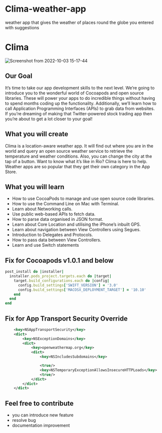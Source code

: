 # Clima-weather-app
weather app that gives the weather of places round the globe you entered with suggestions 
# Clima

![Screenshot from 2022-10-03 15-17-44](https://user-images.githubusercontent.com/95691442/193549306-effb9a87-5231-4da6-bfa8-23c453da6858.png)

## Our Goal

It’s time to take our app development skills to the next level. We’re going to introduce you to the wonderful world of Cocoapods and open source libraries. These will power your apps to do incredible things without having to spend months coding up the functionality. Additionally, we’ll learn how to call Application Programming Interfaces (APIs) to grab data from websites. If you’re dreaming of making that Twitter-powered stock trading app then you’re about to get a lot closer to your goal!

## What you will create

Clima is a location-aware weather app. It will find out where you are in the world and query an open source weather service to retrieve the temperature and weather conditions. Also, you can change the city at the tap of a button. Want to know what it’s like in Rio? Clima is here to help. Weather apps are so popular that they get their own category in the App Store.

## What you will learn

* How to use CocoaPods to manage and use open source code libraries. 
* How to use the Command Line on Mac with Terminal.
* Learn about Networking calls.
* Use public web-based APIs to fetch data.
* How to parse data organised in JSON format.
* Learn about Core Location and utilising the iPhone’s inbuilt GPS. 
* Learn about navigation between View Controllers using Segues.
* Introduction to Delegates and Protocols.
* How to pass data between View Controllers.
* Learn and use Switch statements



## Fix for Cocoapods v1.0.1 and below

```ruby
post_install do |installer|
  installer.pods_project.targets.each do |target|
    target.build_configurations.each do |config|
      config.build_settings['SWIFT_VERSION'] = '3.0'
      config.build_settings['MACOSX_DEPLOYMENT_TARGET'] = '10.10'
    end
  end
end
```

## Fix for App Transport Security Override

```XML
	<key>NSAppTransportSecurity</key>
	<dict>
		<key>NSExceptionDomains</key>
		<dict>
			<key>openweathermap.org</key>
			<dict>
				<key>NSIncludesSubdomains</key>

				<true/>
				<key>NSTemporaryExceptionAllowsInsecureHTTPLoads</key>
				<true/>
			</dict>
		</dict>
	</dict>
```
## Feel free to contribute 
- you can introduce new feature
- resolve bug
- documentation improvement
